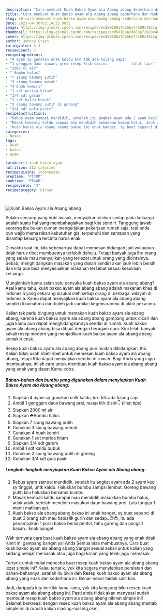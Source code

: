 ```yaml
---
description: "Cara membuat Kuah Bakso Ayam ala Abang abang Sederhana dan Mudah Dibuat"
title: "Cara membuat Kuah Bakso Ayam ala Abang abang Sederhana dan Mudah Dibuat"
slug: 60-cara-membuat-kuah-bakso-ayam-ala-abang-abang-sederhana-dan-mudah-dibuat
date: 2021-04-30T02:14:25.883Z
image: https://img-global.cpcdn.com/recipes/ecd50108a7da5ba7/680x482cq70/kuah-bakso-ayam-ala-abang-abang-foto-resep-utama.jpg
thumbnail: https://img-global.cpcdn.com/recipes/ecd50108a7da5ba7/680x482cq70/kuah-bakso-ayam-ala-abang-abang-foto-resep-utama.jpg
cover: https://img-global.cpcdn.com/recipes/ecd50108a7da5ba7/680x482cq70/kuah-bakso-ayam-ala-abang-abang-foto-resep-utama.jpg
author: Johnny Green
ratingvalue: 3.1
reviewcount: 7
recipeingredient:
- "4 ayam sy gunakan untk kaldu krn tdk ada tulang sapi"
- "1 genggam daun bawang prei resep klik disini           lihat tips"
- "2000 ml air"
- " Bumbu halus"
- "7 siung bawang putih"
- "3 siung bawang merah"
- "4 buah kemiri"
- "1 sdt merica hitam"
- "3/4 sdt garam"
- "1 sdt kaldu bubuk"
- "2 siung bawang putih di goreng"
- "3/4 sdt gula pasir"
recipeinstructions:
- "Rebus ayam sampai mendidih, setelah itu angkat ayam ada 2 ayam kecil sy tinggal, untk kaldu. Haluskan bumbu sampai lembut. Goreng bawang putih lalu haluskan bersama bumbu"
- "Masak kembali kaldu sampai mau mendidih masukkan bumbu halus, aduk aduk, setelah mendidih masukan daun bawang prei. Lalu tunggu 1 menit matikan api."
- "Kuah bakso ala abang abang bakso ini enak banget, sy buat sepanci di buat 3 orang sdh mau habis😂 gurih dan sedap..😍😍, itu ada penampakan 1 porsi bakso berisi pentol, tahu goreng dan pangsit basah.. Enak banget"
categories:
- Resep
tags:
- kuah
- bakso
- ayam

katakunci: kuah bakso ayam 
nutrition: 212 calories
recipecuisine: Indonesian
preptime: "PT30M"
cooktime: "PT44M"
recipeyield: "4"
recipecategory: Dinner

---
```



![Kuah Bakso Ayam ala Abang abang](https://img-global.cpcdn.com/recipes/ecd50108a7da5ba7/680x482cq70/kuah-bakso-ayam-ala-abang-abang-foto-resep-utama.jpg)

Selaku seorang yang hobi masak, menyajikan olahan sedap pada keluarga adalah suatu hal yang membahagiakan bagi kita sendiri. Tanggung jawab seorang ibu bukan cuman mengerjakan pekerjaan rumah saja, tapi anda pun wajib memastikan kebutuhan gizi terpenuhi dan santapan yang disantap keluarga tercinta harus enak.

Di waktu  saat ini, kita sebenarnya dapat memesan hidangan jadi walaupun tidak harus ribet membuatnya terlebih dahulu. Tetapi banyak juga lho orang yang selalu mau menyajikan yang terlezat untuk orang yang dicintainya. Sebab, menghidangkan masakan yang diolah sendiri akan jauh lebih bersih dan kita pun bisa menyesuaikan makanan tersebut sesuai kesukaan keluarga. 



Mungkinkah kamu salah satu penyuka kuah bakso ayam ala abang abang?. Asal kamu tahu, kuah bakso ayam ala abang abang adalah makanan khas di Indonesia yang sekarang disukai oleh setiap orang di berbagai wilayah di Indonesia. Kamu dapat menyajikan kuah bakso ayam ala abang abang sendiri di rumahmu dan boleh jadi camilan kegemaranmu di akhir pekanmu.

Kalian tak perlu bingung untuk memakan kuah bakso ayam ala abang abang, karena kuah bakso ayam ala abang abang gampang untuk dicari dan juga kamu pun dapat menghidangkannya sendiri di rumah. kuah bakso ayam ala abang abang bisa dibuat dengan beragam cara. Kini telah banyak sekali resep modern yang menjadikan kuah bakso ayam ala abang abang semakin enak.

Resep kuah bakso ayam ala abang abang pun mudah dihidangkan, lho. Kalian tidak usah ribet-ribet untuk memesan kuah bakso ayam ala abang abang, tetapi Kita dapat menyajikan sendiri di rumah. Bagi Anda yang ingin membuatnya, inilah cara untuk membuat kuah bakso ayam ala abang abang yang enak yang dapat Kamu coba.

<!--inarticleads1-->

##### Bahan-bahan dan bumbu yang digunakan dalam menyiapkan Kuah Bakso Ayam ala Abang abang:

1. Siapkan 4 ayam sy gunakan untk kaldu, krn tdk ada tulang sapi
1. Ambil 1 genggam daun bawang prei, resep klik disini👇           (lihat tips)
1. Siapkan 2000 ml air
1. Siapkan  ☘️Bumbu halus
1. Siapkan 7 siung bawang putih
1. Gunakan 3 siung bawang merah
1. Gunakan 4 buah kemiri
1. Gunakan 1 sdt merica hitam
1. Siapkan 3/4 sdt garam
1. Ambil 1 sdt kaldu bubuk
1. Gunakan 2 siung bawang putih di goreng
1. Gunakan 3/4 sdt gula pasir




<!--inarticleads2-->

##### Langkah-langkah menyiapkan Kuah Bakso Ayam ala Abang abang:

1. Rebus ayam sampai mendidih, setelah itu angkat ayam ada 2 ayam kecil sy tinggal, untk kaldu. Haluskan bumbu sampai lembut. Goreng bawang putih lalu haluskan bersama bumbu
1. Masak kembali kaldu sampai mau mendidih masukkan bumbu halus, aduk aduk, setelah mendidih masukan daun bawang prei. Lalu tunggu 1 menit matikan api.
1. Kuah bakso ala abang abang bakso ini enak banget, sy buat sepanci di buat 3 orang sdh mau habis😂 gurih dan sedap..😍😍, itu ada penampakan 1 porsi bakso berisi pentol, tahu goreng dan pangsit basah.. Enak banget




Wah ternyata cara buat kuah bakso ayam ala abang abang yang enak tidak rumit ini gampang banget ya! Anda Semua bisa membuatnya. Cara buat kuah bakso ayam ala abang abang Sangat sesuai sekali untuk kalian yang sedang belajar memasak atau juga bagi kalian yang telah jago memasak.

Tertarik untuk mulai mencoba buat resep kuah bakso ayam ala abang abang lezat simple ini? Kalau tertarik, yuk kita segera menyiapkan peralatan dan bahan-bahannya, setelah itu bikin deh Resep kuah bakso ayam ala abang abang yang enak dan sederhana ini. Benar-benar taidak sulit kan. 

Jadi, daripada kita berfikir lama-lama, yuk kita langsung bikin resep kuah bakso ayam ala abang abang ini. Pasti anda tiidak akan menyesal sudah membuat resep kuah bakso ayam ala abang abang nikmat simple ini! Selamat berkreasi dengan resep kuah bakso ayam ala abang abang mantab simple ini di rumah kalian masing-masing,oke!.

